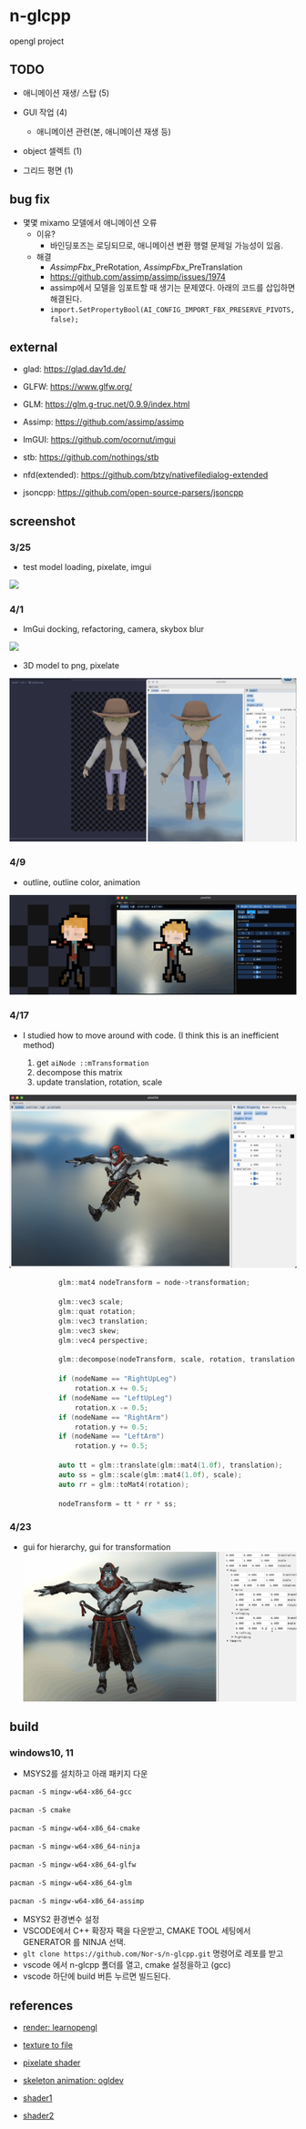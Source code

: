 # **n-glcpp**

opengl project

## TODO

-   애니메이션 재생/ 스탑 (5)

-   GUI 작업 (4)

    -   애니메이션 관련(본, 애니메이션 재생 등)

-   object 셀렉트 (1)

-   그리드 평면 (1)

## bug fix

-   몇몇 mixamo 모델에서 애니메이션 오류
    -   이유?
        -   바인딩포즈는 로딩되므로, 애니메이션 변환 행렬 문제일 가능성이 있음.
    -   해결
        -   $AssimpFbx$\_PreRotation, $AssimpFbx$\_PreTranslation
        -   https://github.com/assimp/assimp/issues/1974
        -   assimp에서 모델을 임포트할 때 생기는 문제였다. 아래의 코드를 삽입하면 해결된다.
        -   `import.SetPropertyBool(AI_CONFIG_IMPORT_FBX_PRESERVE_PIVOTS, false);`

## external

-   glad: https://glad.dav1d.de/

-   GLFW: https://www.glfw.org/

-   GLM: https://glm.g-truc.net/0.9.9/index.html

-   Assimp: https://github.com/assimp/assimp

-   ImGUI: https://github.com/ocornut/imgui

-   stb: https://github.com/nothings/stb

-   nfd(extended): https://github.com/btzy/nativefiledialog-extended

-   jsoncpp: https://github.com/open-source-parsers/jsoncpp

## screenshot

### 3/25

-   test model loading, pixelate, imgui

![](https://github.com/Nor-s/n-glcpp/blob/main/screenshot/Mar-25-2022%2012-58-15.gif?raw=true)

### 4/1

-   ImGui docking, refactoring, camera, skybox blur

![](<https://github.com/Nor-s/n-glcpp/blob/main/screenshot/Animation%20(32).gif?raw=true>)

-   3D model to png, pixelate

![](/screenshot/Apr-01-2022%2014-53-09.gif)

### 4/9

-   outline, outline color, animation

![](/screenshot/Apr-09-2022%2004-14-49.gif)

### 4/17

-   I studied how to move around with code. (I think this is an inefficient method)

    1. get `aiNode ::mTransformation`
    2. decompose this matrix
    3. update translation, rotation, scale

![](/screenshot/Apr_2022-04-17_12-45-38.png)

```cpp
            glm::mat4 nodeTransform = node->transformation;

            glm::vec3 scale;
            glm::quat rotation;
            glm::vec3 translation;
            glm::vec3 skew;
            glm::vec4 perspective;

            glm::decompose(nodeTransform, scale, rotation, translation, skew, perspective);

            if (nodeName == "RightUpLeg")
                rotation.x += 0.5;
            if (nodeName == "LeftUpLeg")
                rotation.x -= 0.5;
            if (nodeName == "RightArm")
                rotation.y += 0.5;
            if (nodeName == "LeftArm")
                rotation.y += 0.5;

            auto tt = glm::translate(glm::mat4(1.0f), translation);
            auto ss = glm::scale(glm::mat4(1.0f), scale);
            auto rr = glm::toMat4(rotation);

            nodeTransform = tt * rr * ss;
```

### 4/23

-   gui for hierarchy, gui for transformation
    ![](/screenshot/Animation39.gif)

## build

### windows10, 11

-   MSYS2를 설치하고 아래 패키지 다운

```
pacman -S mingw-w64-x86_64-gcc

pacman -S cmake

pacman -S mingw-w64-x86_64-cmake

pacman -S mingw-w64-x86_64-ninja

pacman -S mingw-w64-x86_64-glfw

pacman -S mingw-w64-x86_64-glm

pacman -S mingw-w64-x86_64-assimp
```

-   MSYS2 환경변수 설정
-   VSCODE에서 C++ 확장자 팩을 다운받고, CMAKE TOOL 세팅에서 GENERATOR 를 NINJA 선택.
-   `glt clone https://github.com/Nor-s/n-glcpp.git` 명령어로 레포를 받고
-   vscode 에서 n-glcpp 폴더를 열고, cmake 설정을하고 (gcc)
-   vscode 하단에 build 버튼 누르면 빌드된다.

## references

-   [render: learnopengl](https://learnopengl.com/)

-   [texture to file](https://stackoverflow.com/questions/11863416/read-texture-bytes-with-glreadpixels)
-   [pixelate shader](https://github.com/genekogan/Processing-Shader-Examples/blob/master/TextureShaders/data/pixelate.glsl)

-   [skeleton animation: ogldev](https://ogldev.org/www/tutorial38/tutorial38.html)

-   [shader1](https://lettier.github.io/3d-game-shaders-for-beginners/)
-   [shader2](https://thebookofshaders.com/)
